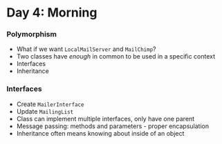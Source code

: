 # Day 4: Morning

### Polymorphism
- What if we want `LocalMailServer` and `MailChimp`?
- Two classes have *enough* in common to be used in a specific context
- Interfaces
- Inheritance

### Interfaces
- Create `MailerInterface`
- Update `MailingList`
- Class can implement multiple interfaces, only have one parent
- Message passing: methods and parameters - proper encapsulation
- Inheritance often means knowing about inside of an object
